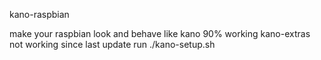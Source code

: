 kano-raspbian

make your raspbian look and behave like kano
90% working
kano-extras not working since last update
run ./kano-setup.sh
